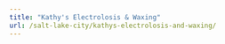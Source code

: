 ```yaml
---
title: "Kathy's Electrolosis & Waxing"
url: /salt-lake-city/kathys-electrolosis-and-waxing/
---
```

